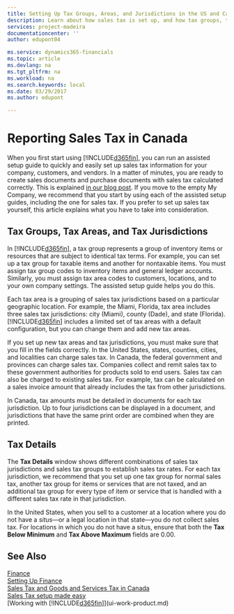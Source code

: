 ```yaml
---
title: Setting Up Tax Groups, Areas, and Jurisdictions in the US and Canada | Microsoft Docs
description: Learn about how sales tax is set up, and how tax groups, tax areas (states, counties, cities, and localities), tax jurisdictions, and tax details work.
services: project-madeira
documentationcenter: ''
author: edupont04

ms.service: dynamics365-financials
ms.topic: article
ms.devlang: na
ms.tgt_pltfrm: na
ms.workload: na
ms.search.keywords: local
ms.date: 03/29/2017
ms.author: edupont

---
```

# Reporting Sales Tax in Canada
When you first start using [!INCLUDE[d365fin](includes/d365fin_md.md)], you can run an assisted setup guide to quickly and easily set up sales tax information for your company, customers, and vendors. In a matter of minutes, you are ready to create sales documents and purchase documents with sales tax calculated correctly. This is explained [in our blog post](https://madeira.microsoft.com/blog/sales-tax-setup-made-easy).
If you move to the empty My Company, we recommend that you start by using each of the assisted setup guides, including the one for sales tax. If you prefer to set up sales tax yourself, this article explains what you have to take into consideration.  

## Tax Groups, Tax Areas, and Tax Jurisdictions
In [!INCLUDE[d365fin](includes/d365fin_md.md)], a tax group represents a group of inventory items or resources that are subject to identical tax terms. For example, you can set up a tax group for taxable items and another for nontaxable items. You must assign tax group codes to inventory items and general ledger accounts. Similarly, you must assign tax area codes to customers, locations, and to your own company settings. The assisted setup guide helps you do this.  

Each tax area is a grouping of sales tax jurisdictions based on a particular geographic location. For example, the Miami, Florida, tax area includes three sales tax jurisdictions: city (Miami), county (Dade), and state (Florida). [!INCLUDE[d365fin](includes/d365fin_md.md)] includes a limited set of tax areas with a default configuration, but you can change them and add new tax areas.  

If you set up new tax areas and tax jurisdictions, you must make sure that you fill in the fields correctly. In the United States, states, counties, cities, and localities can charge sales tax. In Canada, the federal government and provinces can charge sales tax. Companies collect and remit sales tax to these government authorities for products sold to end users. Sales tax can also be charged to existing sales tax. For example, tax can be calculated on a sales invoice amount that already includes the tax from other jurisdictions.  

In Canada, tax amounts must be detailed in documents for each tax jurisdiction. Up to four jurisdictions can be displayed in a document, and jurisdictions that have the same print order are combined when they are printed.  

## Tax Details
The **Tax Details** window shows different combinations of sales tax jurisdictions and sales tax groups to establish sales tax rates. For each tax jurisdiction, we recommend that you set up one tax group for normal sales tax, another tax group for items or services that are not taxed, and an additional tax group for every type of item or service that is handled with a different sales tax rate in that jurisdiction.  

In the United States, when you sell to a customer at a location where you do not have a *situs*—or a legal location in that state—you do not collect sales tax. For locations in which you do not have a situs, ensure that both the **Tax Below Minimum** and **Tax Above Maximum** fields are 0.00.  

## See Also
[Finance](finance.md)  
[Setting Up Finance](finance-setup-finance.md)  
[Sales Tax and Goods and Services Tax in Canada](ca-finance-tax.md)  
[Sales Tax setup made easy](https://madeira.microsoft.com/blog/sales-tax-setup-made-easy)  
[Working with [!INCLUDE[d365fin](includes/d365fin_md.md)]](ui-work-product.md)  
